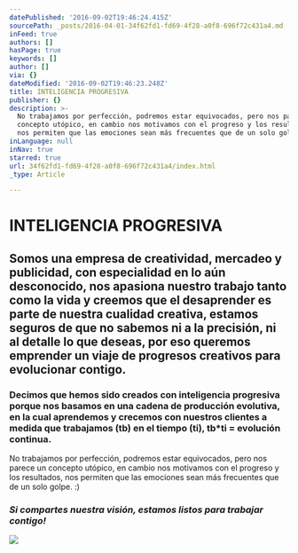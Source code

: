 ```yaml
---
datePublished: '2016-09-02T19:46:24.415Z'
sourcePath: _posts/2016-04-01-34f62fd1-fd69-4f28-a0f8-696f72c431a4.md
inFeed: true
authors: []
hasPage: true
keywords: []
author: []
via: {}
dateModified: '2016-09-02T19:46:23.248Z'
title: INTELIGENCIA PROGRESIVA
publisher: {}
description: >-
  No trabajamos por perfección, podremos estar equivocados, pero nos parece un
  concepto utópico, en cambio nos motivamos con el progreso y los resultados,
  nos permiten que las emociones sean más frecuentes que de un solo golpe. :)
inLanguage: null
inNav: true
starred: true
url: 34f62fd1-fd69-4f28-a0f8-696f72c431a4/index.html
_type: Article

---
```

# INTELIGENCIA PROGRESIVA

## Somos una empresa de creatividad, mercadeo y publicidad, con especialidad en lo aún desconocido, nos apasiona nuestro trabajo tanto como la vida y creemos que el desaprender es parte de nuestra cualidad creativa, estamos seguros de que no sabemos ni a la precisión, ni al detalle lo que deseas, por eso queremos emprender un viaje de progresos creativos para evolucionar contigo.

### Decimos que hemos sido creados con inteligencia progresiva porque nos basamos en una cadena de producción evolutiva, en la cual aprendemos y crecemos con nuestros clientes a medida que trabajamos (tb) en el tiempo (ti), tb\*ti = evolución continua.

No trabajamos por perfección, podremos estar equivocados, pero nos parece un concepto utópico, en cambio nos motivamos con el progreso y los resultados, nos permiten que las emociones sean más frecuentes que de un solo golpe. :)

### _Si compartes nuestra visión, estamos listos para trabajar contigo!_
![](https://the-grid-user-content.s3-us-west-2.amazonaws.com/2a3fcfb3-df0b-44de-9f85-72d42a02510b.jpg)